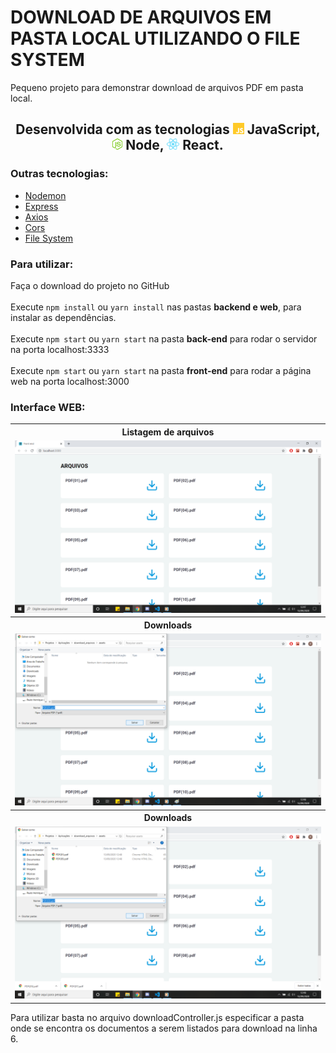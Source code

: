 # DOWNLOAD DE ARQUIVOS EM PASTA LOCAL UTILIZANDO O FILE SYSTEM
Pequeno projeto para demonstrar download de arquivos PDF em pasta local.

<h2 align="center"> Desenvolvida com as tecnologias <img src="https://github.com/PauloHenriqueSousa2020/be-the-hero/blob/master/imgs/js.png" height="18" alt="javascript"> JavaScript, 
<img src="https://github.com/PauloHenriqueSousa2020/be-the-hero/blob/master/imgs/node.png" alt="node" height="18"> Node, 
<img src="https://github.com/PauloHenriqueSousa2020/be-the-hero/blob/master/imgs/react.png" alt="react" height="18"> React.

<h3> Outras tecnologias: </h3>
<ul>
  <li> <a href="https://www.npmjs.com/package/nodemon/"> Nodemon </a> </li> 
  <li> <a href="https://expressjs.com/pt-br/"> Express </a> </li>
  <li> <a href="https://www.npmjs.com/package/axios"> Axios </a> </li>
  <li> <a href="https://www.npmjs.com/package/cors"> Cors </a> </li>
  <li> <a href="https://nodejs.org/api/fs.html"> File System </a> </li>
</ul>


<h3> Para utilizar: </h3>
<p> Faça o download do projeto no GitHub <br/>
<br/>Execute <code>npm install</code> ou <code>yarn install</code>  nas pastas <b>backend e web</b>, para instalar as dependências.<br/>
<br/>Execute <code>npm start</code> ou <code>yarn start</code> na pasta <b>back-end</b> para rodar o servidor na porta localhost:3333<br/>
<br/>Execute <code>npm start</code> ou <code>yarn start</code> na pasta <b>front-end</b> para rodar a página web na porta localhost:3000<br/>

<h3> Interface WEB: </h3>
<table>
	<tr>
		<th width="100%">
			Listagem de arquivos<br>
		</th>
	</tr>
	<tr>
		<td>
			<img src="assets/Listagem de arquivos.png" >
		</td>
	</tr>
  	<tr>
		<th width="100%">
       Downloads<br>
		</th>
	</tr>
	<tr>
		<td>
			<img src="assets/Downloads.png" >
		</td>
	</tr>
  	<tr>
		<th width="100%">
			Downloads<br>
		</th>
	</tr>
	<tr>
		<td>
			<img src="assets/Downloads(1).png" >
		</td>
	</tr>
<table>

Para utilizar basta no arquivo downloadController.js especificar a pasta onde se encontra os documentos a serem listados para download na linha 6.
